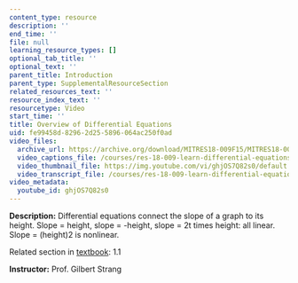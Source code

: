 ```yaml
---
content_type: resource
description: ''
end_time: ''
file: null
learning_resource_types: []
optional_tab_title: ''
optional_text: ''
parent_title: Introduction
parent_type: SupplementalResourceSection
related_resources_text: ''
resource_index_text: ''
resourcetype: Video
start_time: ''
title: Overview of Differential Equations
uid: fe99458d-8296-2d25-5896-064ac250f0ad
video_files:
  archive_url: https://archive.org/download/MITRES18-009F15/MITRES18-009F15_1_1_Overview_of_Differential_Equations_300k.mp4
  video_captions_file: /courses/res-18-009-learn-differential-equations-up-close-with-gilbert-strang-and-cleve-moler-fall-2015/601ef4bfb1c651a4a0d0d673d565eb7e_ghjOS7Q82s0.vtt
  video_thumbnail_file: https://img.youtube.com/vi/ghjOS7Q82s0/default.jpg
  video_transcript_file: /courses/res-18-009-learn-differential-equations-up-close-with-gilbert-strang-and-cleve-moler-fall-2015/b52865375064879ab4ba07f26e4d4725_ghjOS7Q82s0.pdf
video_metadata:
  youtube_id: ghjOS7Q82s0
---
```


**Description:** Differential equations connect the slope of a graph to its height. Slope = height, slope = -height, slope = 2t times height: all linear. Slope = (height)2 is nonlinear.

Related section in [textbook](http://www-math.mit.edu/~gs/dela/): 1.1

**Instructor:** Prof. Gilbert Strang